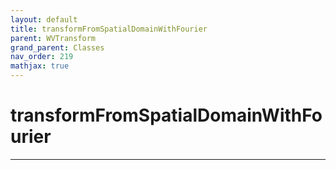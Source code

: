 ```yaml
---
layout: default
title: transformFromSpatialDomainWithFourier
parent: WVTransform
grand_parent: Classes
nav_order: 219
mathjax: true
---
```


#  transformFromSpatialDomainWithFourier




---

